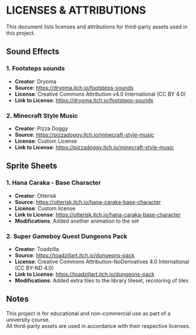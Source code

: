 # LICENSES & ATTRIBUTIONS

This document lists licenses and attributions for third-party assets used in this project.

## Sound Effects

### 1. Footsteps sounds
- **Creator**: Dryoma
- **Source**: https://dryoma.itch.io/footsteps-sounds
- **License**: Creative Commons Attribution v4.0 International (CC BY 4.0)
- **Link to License**: https://dryoma.itch.io/footsteps-sounds

### 2. Minecraft Style Music
- **Creator**: Pizza Doggy
- **Source**: https://pizzadoggy.itch.io/minecraft-style-music
- **License**: Custom License
- **Link to License**: https://pizzadoggy.itch.io/minecraft-style-music

## Sprite Sheets

### 1. Hana Caraka - Base Character
- **Creator**: Otterisk
- **Source**: https://otterisk.itch.io/hana-caraka-base-character
- **License**: Custom license
- **Link to License**: https://otterisk.itch.io/hana-caraka-base-character
- **Modifications**: Added another animation to the set

### 2. Super Gameboy Quest Dungeons Pack
- **Creator**: Toadzilla
- **Source**: https://toadzillart.itch.io/dungeons-pack
- **License**: Creative Commons Attribution-NoDerivatives 4.0 International (CC BY-ND 4.0)
- **Link to License**: https://toadzillart.itch.io/dungeons-pack
- **Modifications**: Added extra tiles to the library tileset, recoloring of tiles

## Notes

This project is for educational and non-commercial use as part of a university course.  
All third-party assets are used in accordance with their respective licenses.